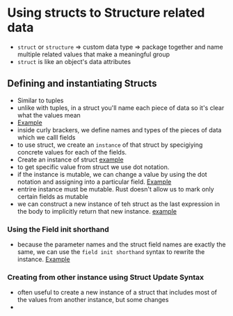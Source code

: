 # Using structs to Structure related data
- `struct` or `structure` => custom data type => package together and name multiple related values that make a meaningful group
-  `struct` is like an object's data attributes

## Defining and instantiating Structs
- Similar to  tuples
- unlike with tuples, in a struct you'll name each piece of  data so it's clear what the values mean
- [Example](/ex-1.rs)
- inside curly brackers, we define names and types of the pieces of data which we calll fields
- to use struct, we create an `instance` of that struct by specigiying concrete values for each of the fields.
- Create an instance of struct [example](/ex-2.rs)
- to get specific value from struct we use dot notation.
- if the instance is mutable, we can change a value by using the dot notation and assigning into a particular field. [Example](/ex-3.rs)
- entrire instance must be mutable. Rust doesn't allow us to mark only certain fields as mutable
- we can construct a new instance of teh struct as the last expression in the body to implicitly return that new instance. [example](/ex-4.rs)
### Using the Field init shorthand
- because the parameter names and the struct field names are exactly the same, we can use the `field init shorthand` syntax to rewrite the instance. [Example](/ex-5.rs)
### Creating from other instance using Struct Update Syntax
- often useful to create a new instance of a struct that includes most of the values from another instance, but some changes
- 